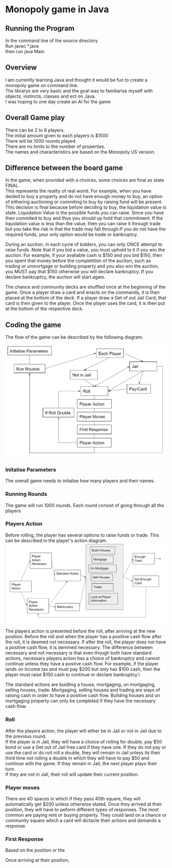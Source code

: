 
# Monopoly game in Java

## Running the Program
In the command line of the source directory\
Run javac *.java \
then run java Main  

## Overview 

I am currently learning Java and thought it would be fun to create a monopoly game on command line.\
The librarys are very basic and the goal was to familiarise myself with objects, instincts, classes and ect on Java. \
I was hoping to one day create an AI for the game

## Overall Game play

There can be 2 to 6 players. \
The initial amount given to each players is $1500\
There will be 1000 rounds played\
There are no limits to the number of properties.\
The names and characteristics are based on the Monopoly US version.

## Difference between the board game

In the game, when provided with a choices, some choices are final as state FINAL.\
This represents the reality of real world. For example, when you have deided to buy a property and do not have enough money to buy, an option of eithering auctioning or commiting to buy by raising fund will be present. This decision is final because before deciding to buy, the liquidation value is state.
Liquidation Value is the possible funds you can raise. Since you have then commited to buy and thus you should up hold that commitment. If the liquidation value is less than the value, then you can raise it through trade but you take the risk in that the trade may fall through.If you do not have the required funds, your only option would be trade or bankruptcy.  

During an auction, in each cycle of bidders, you can only ONCE attempt to raise funds. Note that if you bid a value, you must uphold to it if you win the auction. For example, if your avaliable cash is $150 and you bid $150, then you spent that money before the completition of the auciton, such as trading or unmortgage or building property and you also win the auction, you MUST pay that $150 otherwise you will declare bankruptcy. If you declare bankruptcy, the auction will start again.

The chance and community decks are shuffled once at the beginning of the game. Once a player draw a card and enacts on the commands, it is then placed at the bottom of the deck. If a player draw a Get of out Jail Card, that card is then given to the player. Once the player uses the card, it is then put at the bottom of the respective deck.

## Coding the game

The flow of the game can be described by the following diagram.

![](Documentation/Photos/Loop.PNG)

### Initalise Parameters
The overall game needs to initalise how many players and their names. 

### Running Rounds
The game will run 1000 rounds. Each round consist of going through all the players

### Players Action

Before rolling, the player has several options to raise funds or trade. This can be described in the player's action diagram.
![](Documentation/Photos/PlayerAction.PNG)

The players action is presented before the roll, after arriving at the new position. Before the roll and when the player has a positive cash flow after the roll, it is deemed not necessary. If after the roll, the player does not have a positive cash flow, it is demmed necessary. The difference between necessary and not necessary is that even though both have standard actions, necessary players action has a choice of bankruptcy and cannot continue unless they have a positve cash flow. For example, if the player lands on Income tax and must pay $200 but only has $100 cash, then the player must raise $100 cash to continue or declare bankruptcy.\

The standard actions are buidling a house, mortgaging, un mortgaging, selling houses, trade. Mortgaging, selling houses and trading are ways of raising cash in order to have a positive cash flow. Building houses and un mortgaging property can only be completed if they have the necessary cash flow. 

### Roll
After the players action, the player will either be in Jail or not in Jail due to the previous round.\
If the player is in Jail, they will have a choice of rolling for double, pay $50 bond or use a Get out of Jail free card if they have one. If they do not pay or use the card or do not roll a double, they will remain in Jail unless its their third time not rolling a double in which they will have to pay $50 and continue with the game. If they remain in Jail, the next player plays their turn.\
If they are not in Jail, their roll will update their current position. 

### Player moves
There are 40 spaces in which if they pass 40th square, they will automatically get $200 unless otherwise stated. Once they arrived at their position, they will have to peform different types of responses. The most common are paying rent or buying property. They could land on a chance or community square which a card will dictacte their actions and demands a response. 

### First Response

Based on the position or the 


Once arriving at their position, 
 
 




